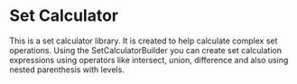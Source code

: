 Set Calculator
==============

This is a set calculator library.
It is created to help calculate complex set operations.
Using the SetCalculatorBuilder you can create set calculation expressions using
operators like intersect, union, difference and also using nested parenthesis 
with levels.
